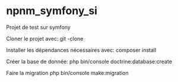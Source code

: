 # npnm_symfony_si
Projet de test sur symfony 

Cloner le projet avec: 
git -clone 

Installer les dépendances nécessaires avec:
composer install

Créer la base de donnée:
php bin/console doctrine:database:create

Faire la migration 
php bin/console make:migration

